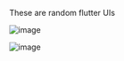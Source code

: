 These are random flutter UIs





![image](https://github.com/etsuamb/Flutter-UIs/assets/150803173/bee64088-574a-4303-befc-2da64232b0ee)








![image](https://github.com/etsuamb/Flutter-UIs/assets/150803173/b4dff334-d318-4610-b6ff-d84d5346a7a2)









